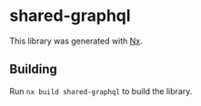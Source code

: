 # shared-graphql

This library was generated with [Nx](https://nx.dev).



## Building

Run `nx build shared-graphql` to build the library.




